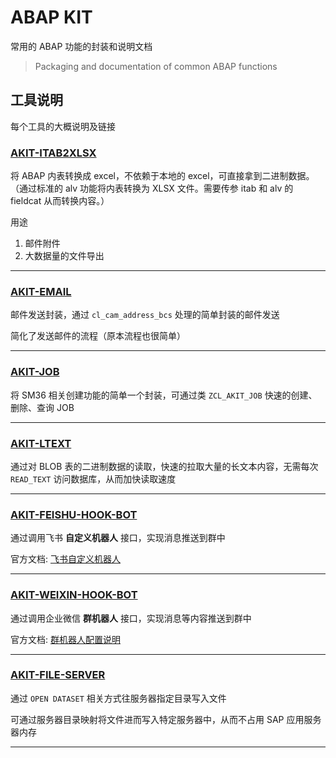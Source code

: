 # ABAP KIT

常用的 ABAP 功能的封装和说明文档

> Packaging and documentation of common ABAP functions

## 工具说明

每个工具的大概说明及链接

### [AKIT-ITAB2XLSX](./AKIT-ITAB2XLSX)

将 ABAP 内表转换成 excel，不依赖于本地的 excel，可直接拿到二进制数据。（通过标准的 alv 功能将内表转换为 XLSX 文件。需要传参 itab 和 alv 的 fieldcat 从而转换内容。）

用途

1. 邮件附件
2. 大数据量的文件导出

---

### [AKIT-EMAIL](./AKIT-EMAIL)

邮件发送封装，通过 `cl_cam_address_bcs` 处理的简单封装的邮件发送

简化了发送邮件的流程（原本流程也很简单）

---

### [AKIT-JOB](./AKIT-JOB)

将 SM36 相关创建功能的简单一个封装，可通过类 `ZCL_AKIT_JOB` 快速的创建、删除、查询 JOB

---

### [AKIT-LTEXT](./AKIT-LTEXT)

通过对 BLOB 表的二进制数据的读取，快速的拉取大量的长文本内容，无需每次 `READ_TEXT` 访问数据库，从而加快读取速度

---

### [AKIT-FEISHU-HOOK-BOT](./AKIT-FEISHU_HOOK_BOT)

通过调用飞书 **自定义机器人** 接口，实现消息推送到群中

官方文档: [飞书自定义机器人](https://open.feishu.cn/document/ukTMukTMukTM/ucTM5YjL3ETO24yNxkjN#4996824a)

---

### [AKIT-WEIXIN-HOOK-BOT](./AKIT-WEIXIN_HOOK_BOT)

通过调用企业微信 **群机器人** 接口，实现消息等内容推送到群中

官方文档: [群机器人配置说明](https://developer.work.weixin.qq.com/document/path/91770)

---

### [AKIT-FILE-SERVER](./AKIT-FILE_SERVER)

通过 `OPEN DATASET` 相关方式往服务器指定目录写入文件

可通过服务器目录映射将文件进而写入特定服务器中，从而不占用 SAP 应用服务器内存

---
